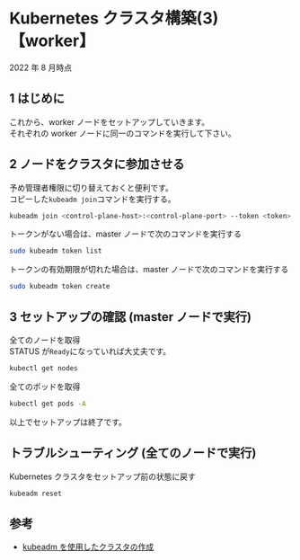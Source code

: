 # Kubernetes クラスタ構築(3) 【worker】

2022 年 8 月時点

## 1 はじめに

これから、worker ノードをセットアップしていきます。  
それぞれの worker ノードに同一のコマンドを実行して下さい。

## 2 ノードをクラスタに参加させる

予め管理者権限に切り替えておくと便利です。  
コピーした`kubeadm join`コマンドを実行する。

```bash
kubeadm join <control-plane-host>:<control-plane-port> --token <token> --discovery-token-ca-cert-hash sha256:<hash>
```

トークンがない場合は、master ノードで次のコマンドを実行する

```bash
sudo kubeadm token list
```

トークンの有効期限が切れた場合は、master ノードで次のコマンドを実行する

```bash
sudo kubeadm token create
```

## 3 セットアップの確認 (master ノードで実行)

全てのノードを取得  
STATUS が`Ready`になっていれば大丈夫です。

```bash
kubectl get nodes
```

全てのポッドを取得

```bash
kubectl get pods -A
```

以上でセットアップは終了です。

## トラブルシューティング (全てのノードで実行)

Kubernetes クラスタをセットアップ前の状態に戻す

```bash
kubeadm reset
```

## 参考

- [kubeadm を使用したクラスタの作成](https://kubernetes.io/ja/docs/setup/production-environment/tools/kubeadm/create-cluster-kubeadm/)
